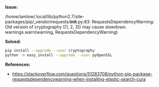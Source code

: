 **Issue:**

/home/iamlow/.local/lib/python2.7/site-packages/pip/_vendor/requests/__init__.py:83: RequestsDependencyWarning: Old version of cryptography ([1, 2, 3]) may cause slowdown.
  warnings.warn(warning, RequestsDependencyWarning)

**Solved:**

```sh
pip install --upgrade --user cryptography
python -m easy_install --upgrade --user pyOpenSSL
```

**References:**

* https://stackoverflow.com/questions/51283708/python-pip-package-requestsdependencywarning-when-installing-elastic-search-cura

